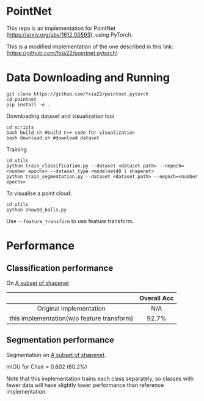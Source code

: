 # PointNet
This repo is an implementation for PointNet (https://arxiv.org/abs/1612.00593), using PyTorch.

This is a modified implementation of the one described in this link: (https://github.com/fxia22/pointnet.pytorch)

# Data Downloading and Running

```
git clone https://github.com/fxia22/pointnet.pytorch
cd pointnet
pip install -e .
```

Downloading dataset and visualization tool
```
cd scripts
bash build.sh #build C++ code for visualization
bash download.sh #download dataset
```

Training 
```
cd utils
python train_classification.py --dataset <dataset path> --nepoch=<number epochs> --dataset_type <modelnet40 | shapenet>
python train_segmentation.py --dataset <dataset path> --nepoch=<number epochs> 
```

To visualise a point cloud:
```
cd utils
python show3d_balls.py
```

Use `--feature_transform` to use feature transform.

# Performance

## Classification performance

On [A subset of shapenet](http://web.stanford.edu/~ericyi/project_page/part_annotation/index.html)

|  | Overall Acc | 
| :---: | :---: | 
| Original implementation | N/A | 
| this implementation(w/o feature transform) | 92.7% |

## Segmentation performance

Segmentation on  [A subset of shapenet](http://web.stanford.edu/~ericyi/project_page/part_annotation/index.html).

mIOU for Chair = 0.602 (60.2%)

Note that this implementation trains each class separately, so classes with fewer data will have slightly lower performance than reference implementation.
